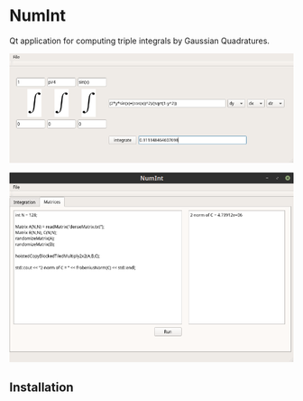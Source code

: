 # NumInt #
Qt application for computing triple integrals by Gaussian Quadratures.

![Alt text](./images/img.png?raw=true "Double integration")

![Alt text](./images/NumInt1.png?raw=true "Matrix computation")
## Installation ##
